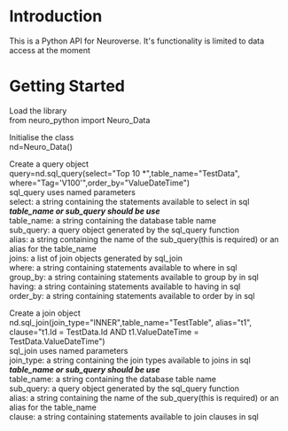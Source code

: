 # Introduction 
This is a Python API for Neuroverse. It's functionality is limited to data access at the moment  

# Getting Started
Load the library  
from neuro_python import Neuro_Data  

Initialise the class  
nd=Neuro_Data()  

Create a query object  
query=nd.sql_query(select="Top 10 *",table_name="TestData", where="Tag='V100'",order_by="ValueDateTime")  
sql_query uses named parameters  
  select: a string containing the statements available to select in sql  
  ***table_name or sub_query should be use***  
  table_name: a string containing the database table name  
  sub_query: a query object generated by the sql_query function  
  alias: a string containing the name of the sub_query(this is required) or an alias for the table_name  
  joins: a list of join objects generated by sql_join  
  where: a string containing statements available to where in sql  
  group_by: a string containing statements available to group by in sql  
  having: a string containing statements available to having in sql  
  order_by: a string containing statements available to order by in sql  

Create a join object  
nd.sql_join(join_type="INNER",table_name="TestTable", alias="t1", clause="t1.Id = TestData.Id AND t1.ValueDateTime = TestData.ValueDateTime")  
sql_join uses named parameters  
  join_type: a string containing the join types available to joins in sql  
  ***table_name or sub_query should be use***  
  table_name: a string containing the database table name  
  sub_query: a query object generated by the sql_query function  
  alias: a string containing the name of the sub_query(this is required) or an alias for the table_name  
  clause: a string containing statements available to join clauses in sql  
